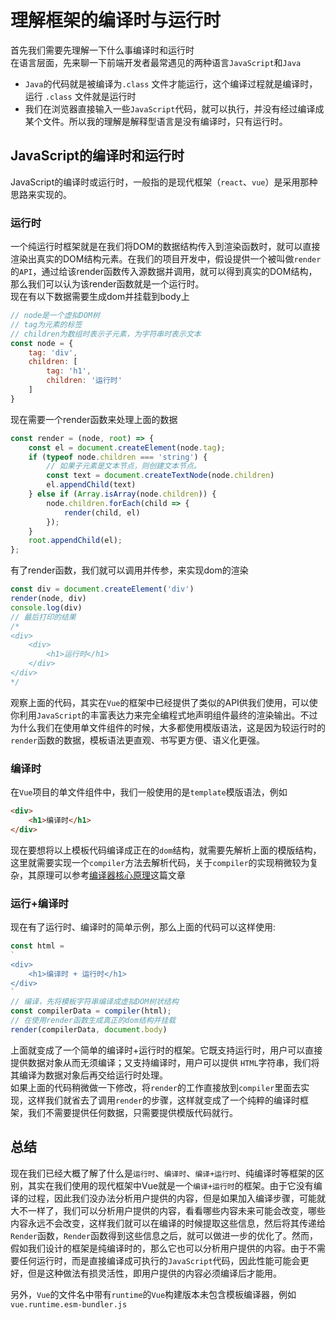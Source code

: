 # 理解框架的编译时与运行时

首先我们需要先理解一下什么事编译时和运行时\
在语言层面，先来聊一下前端开发者最常遇见的两种语言`JavaScript`和`Java`

- `Java`的代码就是被编译为`.class` 文件才能运行，这个编译过程就是编译时，运行 `.class` 文件就是运行时
- 我们在浏览器直接输入一些`JavaScript`代码，就可以执行，并没有经过编译成某个文件。所以我的理解是解释型语言是没有编译时，只有运行时。

## JavaScript的编译时和运行时

JavaScript的编译时或运行时，一般指的是现代框架（`react`、`vue`）是采用那种思路来实现的。

### 运行时

一个纯运行时框架就是在我们将DOM的数据结构传入到渲染函数时，就可以直接渲染出真实的DOM结构元素。在我们的项目开发中，假设提供一个被叫做`render`的`API`，通过给该render函数传入源数据并调用，就可以得到真实的DOM结构，那么我们可以认为该render函数就是一个运行时。\
现在有以下数据需要生成dom并挂载到body上

```js
// node是一个虚拟DOM树
// tag为元素的标签
// children为数组时表示子元素，为字符串时表示文本
const node = {
    tag: 'div',
    children: [
        tag: 'h1',
        children: '运行时'
    ]
}
```

现在需要一个render函数来处理上面的数据

```js
const render = (node, root) => {
    const el = document.createElement(node.tag);
    if (typeof node.children === 'string') {
        // 如果子元素是文本节点，则创建文本节点。
        const text = document.createTextNode(node.children)
        el.appendChild(text)
    } else if (Array.isArray(node.children)) {
        node.children.forEach(child => {
            render(child, el)
        });
    }
    root.appendChild(el);
};
```

有了render函数，我们就可以调用并传参，来实现dom的渲染

```js
const div = document.createElement('div')
render(node, div)
console.log(div)
// 最后打印的结果
/* 
<div>
    <div>
        <h1>运行时</h1>
    </div>
</div>
*/
```

观察上面的代码，其实在`Vue`的框架中已经提供了类似的API供我们使用，可以使你利用`JavaScript`的丰富表达力来完全编程式地声明组件最终的渲染输出。不过为什么我们在使用单文件组件的时候，大多都使用模版语法，这是因为较运行时的`render`函数的数据，模板语法更直观、书写更方便、语义化更强。

### 编译时

在`Vue`项目的单文件组件中，我们一般使用的是`template`模版语法，例如

```html
<div>
    <h1>编译时</h1>
</div>
```

现在要想将以上模板代码编译成正在的`dom`结构，就需要先解析上面的模版结构，这里就需要实现一个`compiler`方法去解析代码，关于`compiler`的实现稍微较为复杂，其原理可以参考[编译器核心原理](https://kfhechenglong.github.io/blog/vue/vue3/vue%E6%A0%B8%E5%BF%83%E5%8E%9F%E7%90%86/%E5%9B%BE%E8%A7%A3vue3.0%E7%BC%96%E8%AF%91%E5%99%A8%E6%A0%B8%E5%BF%83%E5%8E%9F%E7%90%86.html#%E6%A6%82%E8%A7%88)这篇文章

### 运行+编译时

现在有了运行时、编译时的简单示例，那么上面的代码可以这样使用:

```js
const html = 
`
<div>
    <h1>编译时 + 运行时</h1>
</div>
`
// 编译，先将模板字符串编译成虚拟DOM树状结构
const compilerData = compiler(html);
// 在使用render函数生成真正的dom结构并挂载
render(compilerData, document.body)
```

上面就变成了一个简单的编译时+运行时的框架。它既支持运行时，用户可以直接提供数据对象从而无须编译；又支持编译时，用户可以提供 `HTML`字符串，我们将其编译为数据对象后再交给运行时处理。\
如果上面的代码稍微做一下修改，将`render`的工作直接放到`compiler`里面去实现，这样我们就省去了调用`render`的步骤，这样就变成了一个纯粹的编译时框架，我们不需要提供任何数据，只需要提供模版代码就行。

## 总结

现在我们已经大概了解了什么是`运行时`、`编译时`、`编译+运行时`、纯编译时等框架的区别，其实在我们使用的现代框架中Vue就是一个`编译+运行时`的框架。由于它没有编译的过程，因此我们没办法分析用户提供的内容，但是如果加入编译步骤，可能就大不一样了，我们可以分析用户提供的内容，看看哪些内容未来可能会改变，哪些内容永远不会改变，这样我们就可以在编译的时候提取这些信息，然后将其传递给`Render`函数，`Render`函数得到这些信息之后，就可以做进一步的优化了。然而，假如我们设计的框架是纯编译时的，那么它也可以分析用户提供的内容。由于不需要任何运行时，而是直接编译成可执行的`JavaScript`代码，因此性能可能会更好，但是这种做法有损灵活性，即用户提供的内容必须编译后才能用。

另外，`Vue`的文件名中带有`runtime`的`Vue`构建版本未包含模板编译器，例如 `vue.runtime.esm-bundler.js`
